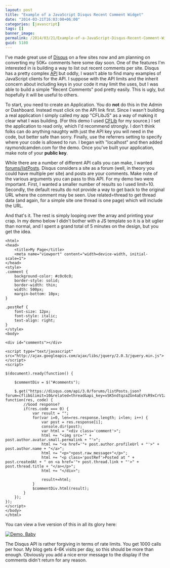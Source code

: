 ```yaml
---
layout: post
title: "Example of a JavaScript Disqus Recent Comment Widget"
date: "2014-03-21T16:03:00+06:00"
categories: [javascript]
tags: []
banner_image: 
permalink: /2014/03/21/Example-of-a-JavaScript-Disqus-Recent-Comment-Widget
guid: 5180
---
```


<p>
I've made great use of <a href="http://www.disqus.com">Disqus</a> on a few sites now and am planning on converting my 50K+ comments here some day soon. One of the features I'm interested in is building a way to list out recent comments per site. Disqus has a pretty complex <a href="http://disqus.com/api/docs/">API</a> but oddly, I wasn't able to find many examples of JavaScript clients for the API. I suppose with the API limits and the inherit concern about including keys in your code it may limit the uses, but I was able to build a simple "Recent Comments" pod pretty easily. This is ugly, but hopefully it will be useful to others.
</p>
<!--more-->
<p>
To start, you need to create an Application. You do <strong>not</strong> do this in the Admin or Dashboard. Instead must click on the API link first. Since I wasn't building a real application I simply called my app "CFLibJS" as a way of making it clear what I was building. (For this demo I used <a href="http://www.cflib.org">CFLib</a> for my source.) I set the application to read only, which I'd recommend strongly. I don't think folks can do anything naughty with just the API key you will need in the code, but better safe than sorry. Finally, use the referrers setting to specify where your code is allowed to run. I began with "localhost" and then added raymondcamden.com for the demo. Once you've built your application, make note of your <strong>public key</strong>.
</p>

<p>
While there are a number of different API calls you can make, I wanted <a href="http://disqus.com/api/docs/forums/listPosts/">forums/listPosts</a>. Disqus considers a site as a forum (well, in theory you could have multiple per site) and posts are your comments. Make note of the various arguments you can pass to this API. For my demo two were important. First, I wanted a smaller number of results so I used limit=10. Secondly, the default results do not provide a way to get back to the original URL where the comment may be seen. Use related=thread to get thread data (and again, for a simple site one thread is one page) which will include the URL.
</p>

<p>
And that's it. The rest is simply looping over the array and printing your crap. In my demo below I didn't bother with a JS template so it is a bit uglier than normal, and I spent a grand total of 5 minutes on the design, but you get the idea.
</p>

<pre><code class="language-markup">&lt;html&gt;
&lt;head&gt;
    &lt;title&gt;My Page&lt;&#x2F;title&gt;
    &lt;meta name=&quot;viewport&quot; content=&quot;width=device-width, initial-scale=1&quot;&gt;
&lt;&#x2F;head&gt;
&lt;style&gt;
.comment {
	background-color: #c0c0c0;
	border-style: solid;
	border-width: thin;
	width: 500px;
	margin-bottom: 10px;
}

.postRef {
	font-size: 12px;
	font-style: italic;
	text-align: right;
}
&lt;&#x2F;style&gt;
&lt;body&gt;

&lt;div id=&quot;comments&quot;&gt;&lt;&#x2F;div&gt;

&lt;script type=&quot;text&#x2F;javascript&quot; src=&quot;http:&#x2F;&#x2F;ajax.googleapis.com&#x2F;ajax&#x2F;libs&#x2F;jquery&#x2F;2.0.3&#x2F;jquery.min.js&quot;&gt;&lt;&#x2F;script&gt;
&lt;script&gt;

$(document).ready(function() {

	$commentDiv = $(&quot;#comments&quot;);
	
	$.get(&quot;https:&#x2F;&#x2F;disqus.com&#x2F;api&#x2F;3.0&#x2F;forums&#x2F;listPosts.json?forum=cflib&amp;limit=10&amp;related=thread&amp;api_key=vSK5ndtqzaZGn4aEsYsR9xCrV1z656kxT0VODoLLbCOQvFQezy6wtBWNe9Jy3GW4&quot;, function(res, code) {
		&#x2F;&#x2F;Good response?
		if(res.code === 0) {
			var result = &quot;&quot;;
			for(var i=0, len=res.response.length; i&lt;len; i++) {
				var post = res.response[i];
				console.dir(post);
				var html = &quot;&lt;div class=&#x27;comment&#x27;&gt;&quot;;
				html += &quot;&lt;img src=&#x27;&quot; + post.author.avatar.small.permalink + &quot;&#x27;&gt;&quot;;
				html += &quot;&lt;a href=&#x27;&quot;+ post.author.profileUrl + &quot;&#x27;&gt;&quot; + post.author.name + &quot;&lt;&#x2F;a&gt;&quot;;
				html += &quot;&lt;p&gt;&quot;+post.raw_message+&quot;&lt;&#x2F;p&gt;&quot;;
				html += &quot;&lt;p class=&#x27;postRef&#x27;&gt;Posted at &quot; + post.createdAt + &quot; on &lt;a href=&#x27;&quot;+ post.thread.link + &quot;&#x27;&gt;&quot; + post.thread.title + &quot;&lt;&#x2F;a&gt;&lt;&#x2F;p&gt;&quot;;
				html += &quot;&lt;&#x2F;div&gt;&quot;;
				
				result+=html;
			}
			$commentDiv.html(result);
		}
	});
});
&lt;&#x2F;script&gt;
&lt;&#x2F;body&gt;
&lt;&#x2F;html&gt;
</code></pre>

<p>
You can view a live version of this in all its glory here:
</p>

<p>
<a href="http://www.raymondcamden.com/demos/2014/mar/21/test.html"><img src="https://static.raymondcamden.com/images/icon_128.png" title="Demo, Baby" border="0"></a>   
</p>

<p>
The Disqus API is rather forgiving in terms of rate limits. You get 1000 calls per hour. My blog gets 4-6K visits per day, so this should be more than enough. Obviously you add a nice error message to the display if the comments didn't return for any reason.
</p>